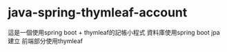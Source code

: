 # java-spring-thymleaf-account
這是一個使用spring boot + thymleaf的記帳小程式
資料庫使用spring boot jpa建立
前端部分使用thymleaf

